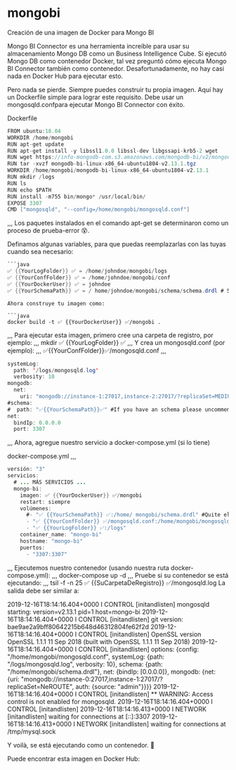 # mongobi
Creación de una imagen de Docker para Mongo BI 

Mongo BI Connector es una herramienta increíble para usar su almacenamiento Mongo DB como un Business Intelligence Cube. Si ejecutó Mongo DB como contenedor Docker, tal vez preguntó cómo ejecuta Mongo BI Connector también como contenedor. Desafortunadamente, no hay casi nada en Docker Hub para ejecutar esto.

Pero nada se pierde. Siempre puedes construir tu propia imagen. Aquí hay un Dockerfile simple para lograr este requisito. Debe usar un mongosqld.confpara ejecutar Mongo BI Connector con éxito.

Dockerfile

```java
FROM ubuntu:18.04
WORKDIR /home/mongobi
RUN apt-get update
RUN apt-get install -y libssl1.0.0 libssl-dev libgssapi-krb5-2 wget
RUN wget https://info-mongodb-com.s3.amazonaws.com/mongodb-bi/v2/mongodb-bi-linux-x86_64-ubuntu1804-v2.13.1.tgz
RUN tar -xvzf mongodb-bi-linux-x86_64-ubuntu1804-v2.13.1.tgz
WORKDIR /home/mongobi/mongodb-bi-linux-x86_64-ubuntu1804-v2.13.1
RUN mkdir /logs
RUN ls
RUN echo $PATH
RUN install -m755 bin/mongo* /usr/local/bin/
EXPOSE 3307
CMD ["mongosqld", "--config=/home/mongobi/mongosqld.conf"]
```

,,,
Los paquetes instalados en el comando apt-get se determinaron como un proceso de prueba-error 😵.

Definamos algunas variables, para que puedas reemplazarlas con las tuyas cuando sea necesario:


```java
```java
✅ {{YourLogFolder}} ✅ = /home/johndoe/mongobi/logs 
✅ {{YourConfFolder}} ✅ = /home/johndoe/mongobi/conf 
✅ {{YourDockerUser}} ✅ = johndoe 
✅ {{YourSchemaPath}} ✅ = / home/johndoe/mongobi/schema/schema.drdl # SI LO TIENE, NO SE
``` 
```REQUIERE 😋
Ahora construye tu imagen como:

```java
docker build -t ✅ {{YourDockerUser}} ✅/mongobi .
```
,,,
Para ejecutar esta imagen, primero cree una carpeta de registro, por ejemplo:
,,,
mkdir ✅ {{YourLogFolder}} ✅
,,,
Y crea un mongosqld.conf (por ejemplo):
,,,
✅{{YourConfFolder}}✅/mongosqld.conf
,,,

```java
systemLog:
  path: '/logs/mongosqld.log'
  verbosity: 10
mongodb:
  net:
    uri: "mongodb://instance-1:27017,instance-2:27017/?replicaSet=MEDIUM"
#schema:
#  path: "✅{{YourSchemaPath}}✅" #If you have an schema please uncomment this line
net:
  bindIp: 0.0.0.0
  port: 3307
```
,,,
Ahora, agregue nuestro servicio a docker-compose.yml (si lo tiene)

docker-compose.yml
,,,
```java
versión: "3" 
servicios: 
  # ... MÁS SERVICIOS ... 
  mongo-bi: 
    imagen: ✅ {{YourDockerUser}} ✅/mongobi 
    restart: siempre 
    volúmenes: 
      #- "✅ {{YourSchemaPath}} ✅:/home/ mongobi/schema.drdl" #Quite el comentario si tiene un archivo de esquema 
      - "✅ {{YourConfFolder}} ✅/mongosqld.conf:/home/mongobi/mongosqld.conf" 
      - "✅ {{YourLogFolder}} ✅:/logs" 
    container_name: "mongo-bi" 
    hostname: "mongo-bi" 
    puertos: 
      - "3307:3307"
```
,,,
Ejecutemos nuestro contenedor (usando nuestra ruta docker-compose.yml):
,,,
docker-compose up -d
,,,
Pruebe si su contenedor se está ejecutando:
,,,
tsil -f -n 25 ✅ {{SuCarpetaDeRegistro}} ✅/mongosqld.log
La salida debe ser similar a:

2019-12-16T18:14:16.404+0000 I CONTROL    [initandlisten] mongosqld starting: version=v2.13.1 pid=1 host=mongo-bi
2019-12-16T18:14:16.404+0000 I CONTROL    [initandlisten] git version: bae9ae2a9bff80642215b648d46312804fe62f2d
2019-12-16T18:14:16.404+0000 I CONTROL    [initandlisten] OpenSSL version OpenSSL 1.1.1  11 Sep 2018 (built with OpenSSL 1.1.1  11 Sep 2018)
2019-12-16T18:14:16.404+0000 I CONTROL    [initandlisten] options: {config: "/home/mongobi/mongosqld.conf", systemLog: {path: "/logs/mongosqld.log", verbosity: 10}, schema: {path: "/home/mongobi/schema.drdl"}, net: {bindIp: [0.0.0.0]}, mongodb: {net: {uri: "mongodb://instance-0:27017,instance-1:27017/?replicaSet=NeROUTE", auth: {source: "admin"}}}}
2019-12-16T18:14:16.404+0000 I CONTROL    [initandlisten] ** WARNING: Access control is not enabled for mongosqld.
2019-12-16T18:14:16.404+0000 I CONTROL    [initandlisten]
2019-12-16T18:14:16.413+0000 I NETWORK    [initandlisten] waiting for connections at [::]:3307
2019-12-16T18:14:16.413+0000 I NETWORK    [initandlisten] waiting for connections at /tmp/mysql.sock

Y voilà, se está ejecutando como un contenedor. 🤩

Puede encontrar esta imagen en Docker Hub: